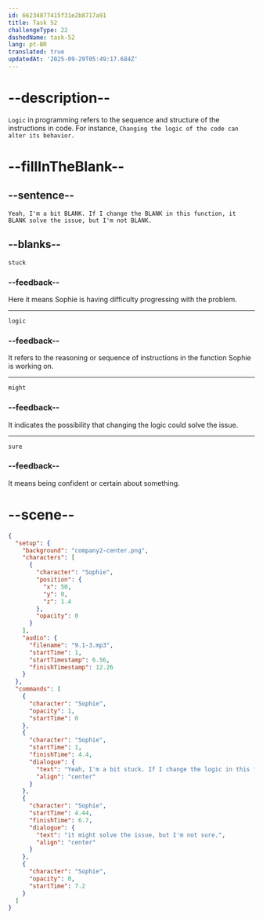 ```yaml
---
id: 66234877415f31e2b8717a91
title: Task 52
challengeType: 22
dashedName: task-52
lang: pt-BR
translated: true
updatedAt: '2025-09-29T05:49:17.684Z'
---
```


<!-- (Audio) Sophie: Yeah, I'm a bit stuck. If I change the logic in this function, it might solve the issue, but I'm not sure. -->

# --description--

`Logic` in programming refers to the sequence and structure of the instructions in code. For instance, `Changing the logic of the code can alter its behavior.`

# --fillInTheBlank--

## --sentence--

`Yeah, I'm a bit BLANK. If I change the BLANK in this function, it BLANK solve the issue, but I'm not BLANK.`

## --blanks--

`stuck`

### --feedback--

Here it means Sophie is having difficulty progressing with the problem.

---

`logic`

### --feedback--

It refers to the reasoning or sequence of instructions in the function Sophie is working on.

---

`might`

### --feedback--

It indicates the possibility that changing the logic could solve the issue.

---

`sure`

### --feedback--

It means being confident or certain about something.

# --scene--

```json
{
  "setup": {
    "background": "company2-center.png",
    "characters": [
      {
        "character": "Sophie",
        "position": {
          "x": 50,
          "y": 0,
          "z": 1.4
        },
        "opacity": 0
      }
    ],
    "audio": {
      "filename": "9.1-3.mp3",
      "startTime": 1,
      "startTimestamp": 6.56,
      "finishTimestamp": 12.26
    }
  },
  "commands": [
    {
      "character": "Sophie",
      "opacity": 1,
      "startTime": 0
    },
    {
      "character": "Sophie",
      "startTime": 1,
      "finishTime": 4.4,
      "dialogue": {
        "text": "Yeah, I'm a bit stuck. If I change the logic in this function,",
        "align": "center"
      }
    },
    {
      "character": "Sophie",
      "startTime": 4.44,
      "finishTime": 6.7,
      "dialogue": {
        "text": "it might solve the issue, but I'm not sure.",
        "align": "center"
      }
    },
    {
      "character": "Sophie",
      "opacity": 0,
      "startTime": 7.2
    }
  ]
}
```
